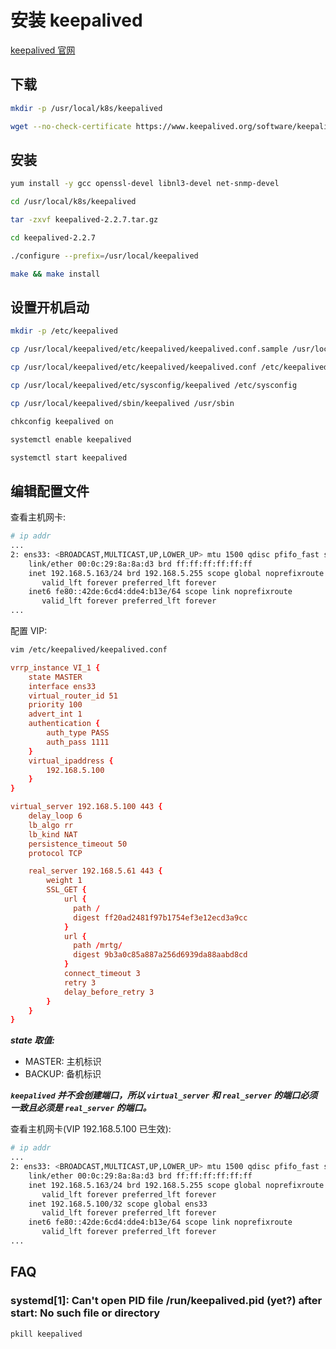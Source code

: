 # 安装 keepalived

[keepalived 官网](https://www.keepalived.org/ 'keepalived')

## 下载

```bash
mkdir -p /usr/local/k8s/keepalived

wget --no-check-certificate https://www.keepalived.org/software/keepalived-2.2.7.tar.gz -P /usr/local/k8s/keepalived
```

## 安装

```bash
yum install -y gcc openssl-devel libnl3-devel net-snmp-devel

cd /usr/local/k8s/keepalived

tar -zxvf keepalived-2.2.7.tar.gz

cd keepalived-2.2.7

./configure --prefix=/usr/local/keepalived

make && make install
```

## 设置开机启动

```bash
mkdir -p /etc/keepalived

cp /usr/local/keepalived/etc/keepalived/keepalived.conf.sample /usr/local/keepalived/etc/keepalived/keepalived.conf

cp /usr/local/keepalived/etc/keepalived/keepalived.conf /etc/keepalived

cp /usr/local/keepalived/etc/sysconfig/keepalived /etc/sysconfig

cp /usr/local/keepalived/sbin/keepalived /usr/sbin

chkconfig keepalived on

systemctl enable keepalived

systemctl start keepalived
```

## 编辑配置文件

查看主机网卡:

```bash
# ip addr
...
2: ens33: <BROADCAST,MULTICAST,UP,LOWER_UP> mtu 1500 qdisc pfifo_fast state UP group default qlen 1000
    link/ether 00:0c:29:8a:8a:d3 brd ff:ff:ff:ff:ff:ff
    inet 192.168.5.163/24 brd 192.168.5.255 scope global noprefixroute ens33
       valid_lft forever preferred_lft forever
    inet6 fe80::42de:6cd4:dde4:b13e/64 scope link noprefixroute 
       valid_lft forever preferred_lft forever
...
```

配置 VIP:

```bash
vim /etc/keepalived/keepalived.conf
```

```conf
vrrp_instance VI_1 {
    state MASTER
    interface ens33
    virtual_router_id 51
    priority 100
    advert_int 1
    authentication {
        auth_type PASS
        auth_pass 1111
    }
    virtual_ipaddress {
        192.168.5.100
    }
}

virtual_server 192.168.5.100 443 {
    delay_loop 6
    lb_algo rr
    lb_kind NAT
    persistence_timeout 50
    protocol TCP

    real_server 192.168.5.61 443 {
        weight 1
        SSL_GET {
            url {
              path /
              digest ff20ad2481f97b1754ef3e12ecd3a9cc
            }
            url {
              path /mrtg/
              digest 9b3a0c85a887a256d6939da88aabd8cd
            }
            connect_timeout 3
            retry 3
            delay_before_retry 3
        }
    }
}
```

***state 取值:***

- MASTER: 主机标识
- BACKUP: 备机标识

***```keepalived``` 并不会创建端口，所以 ```virtual_server``` 和 ```real_server``` 的端口必须一致且必须是 ```real_server``` 的端口。***

查看主机网卡(VIP 192.168.5.100 已生效):

```bash
# ip addr
...
2: ens33: <BROADCAST,MULTICAST,UP,LOWER_UP> mtu 1500 qdisc pfifo_fast state UP group default qlen 1000
    link/ether 00:0c:29:8a:8a:d3 brd ff:ff:ff:ff:ff:ff
    inet 192.168.5.163/24 brd 192.168.5.255 scope global noprefixroute ens33
       valid_lft forever preferred_lft forever
    inet 192.168.5.100/32 scope global ens33
       valid_lft forever preferred_lft forever
    inet6 fe80::42de:6cd4:dde4:b13e/64 scope link noprefixroute 
       valid_lft forever preferred_lft forever
...
```

## FAQ

### systemd[1]: Can't open PID file /run/keepalived.pid (yet?) after start: No such file or directory

```bash
pkill keepalived
```
